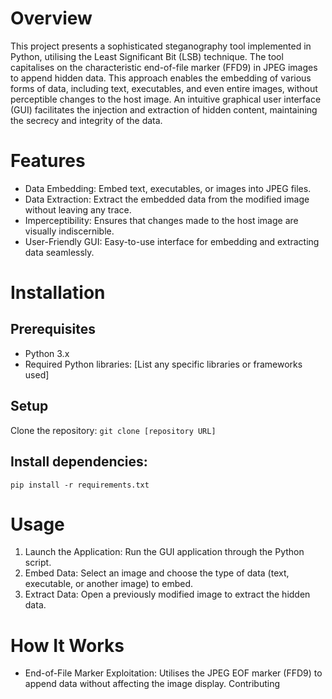 # Overview
This project presents a sophisticated steganography tool implemented in Python, utilising the Least Significant Bit (LSB) technique. The tool capitalises on the characteristic end-of-file marker (FFD9) in JPEG images to append hidden data. This approach enables the embedding of various forms of data, including text, executables, and even entire images, without perceptible changes to the host image. An intuitive graphical user interface (GUI) facilitates the injection and extraction of hidden content, maintaining the secrecy and integrity of the data.

# Features
- Data Embedding: Embed text, executables, or images into JPEG files.
- Data Extraction: Extract the embedded data from the modified image without leaving any trace.
- Imperceptibility: Ensures that changes made to the host image are visually indiscernible.
- User-Friendly GUI: Easy-to-use interface for embedding and extracting data seamlessly.

# Installation
## Prerequisites
- Python 3.x
- Required Python libraries: [List any specific libraries or frameworks used]

## Setup
Clone the repository:
```git clone [repository URL]```

## Install dependencies:
```pip install -r requirements.txt```

# Usage
1. Launch the Application: Run the GUI application through the Python script.
2. Embed Data: Select an image and choose the type of data (text, executable, or another image) to embed.
3. Extract Data: Open a previously modified image to extract the hidden data.

# How It Works
- End-of-File Marker Exploitation: Utilises the JPEG EOF marker (FFD9) to append data without affecting the image display.
Contributing
